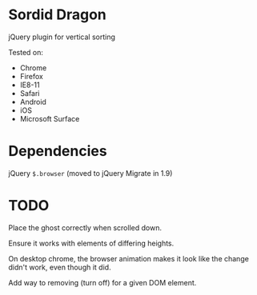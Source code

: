 Sordid Dragon
=============

jQuery plugin for vertical sorting

Tested on:
* Chrome
* Firefox
* IE8-11
* Safari
* Android
* iOS
* Microsoft Surface


Dependencies
============
jQuery `$.browser` (moved to jQuery Migrate in 1.9)


TODO
====

Place the ghost correctly when scrolled down.

Ensure it works with elements of differing heights.

On desktop chrome, the browser animation makes it look like the change didn't work, even though it did.

Add way to removing (turn off) for a given DOM element.
